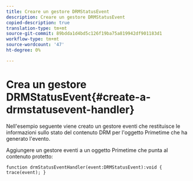 ```yaml
---
title: Creare un gestore DRMStatusEvent
description: Creare un gestore DRMStatusEvent
copied-description: true
translation-type: tm+mt
source-git-commit: 89bdda1d4bd5c126f19ba75a819942df901183d1
workflow-type: tm+mt
source-wordcount: '47'
ht-degree: 0%

---
```



# Crea un gestore DRMStatusEvent{#create-a-drmstatusevent-handler}

Nell&#39;esempio seguente viene creato un gestore eventi che restituisce le informazioni sullo stato del contenuto DRM per l&#39;oggetto Primetime che ha generato l&#39;evento.

Aggiungere un gestore eventi a un oggetto Primetime che punta al contenuto protetto:

```
function drmStatusEventHandler(event:DRMStatusEvent):void { trace(event); } 
```

